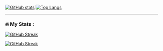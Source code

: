 [![GitHub stats](https://github-readme-stats.vercel.app/api?username=x2late2take)](https://github.com/x2late2take/github-readme-stats)
[![Top Langs](https://github-readme-stats.vercel.app/api/top-langs/?username=x2late2take&layout=compact)](https://github.com/x2late2take/github-readme-stats)

---

### :fire: My Stats :
[![GitHub Streak](http://github-readme-streak-stats.herokuapp.com?user=x2late2take&theme=dark&background=000000)](https://git.io/streak-stats)


[![GitHub Streak](https://github-readme-streak-stats.herokuapp.com?user=x2late2take&theme=tokyonight&hide_border=true)](https://git.io/streak-stats)
